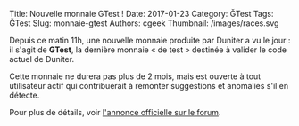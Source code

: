 Title: Nouvelle monnaie GTest !
Date: 2017-01-23
Category: ĞTest
Tags: ĞTest
Slug: monnaie-gtest
Authors: cgeek
Thumbnail: /images/races.svg

Depuis ce matin 11h, une nouvelle monnaie produite par Duniter a vu le jour : il s'agit de **GTest**, la dernière monnaie « de test » destinée à valider le code actuel de Duniter.

Cette monnaie ne durera pas plus de 2 mois, mais est ouverte à tout utilisateur actif qui contribuerait à remonter suggestions et anomalies s'il en détecte.
 
Pour plus de détails, voir [l'annonce officielle sur le forum](https://forum.duniter.org/t/lancement-officiel-de-gtest/1619).
